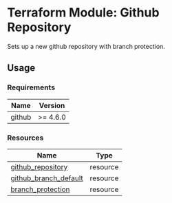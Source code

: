 # Terraform Module: Github Repository

Sets up a new github repository with branch protection.

## Usage

### Requirements

| Name | Version |
|------|---------|
| github | >= 4.6.0 |

### Resources

| Name | Type |
|------|------|
| [github_repository](https://registry.terraform.io/providers/integrations/github/latest/docs/resources/repository) | resource |
| [github_branch_default](https://registry.terraform.io/providers/integrations/github/latest/docs/resources/branch_default) | resource |
| [branch_protection](https://registry.terraform.io/providers/integrations/github/latest/docs/resources/branch_protection) | resource |
